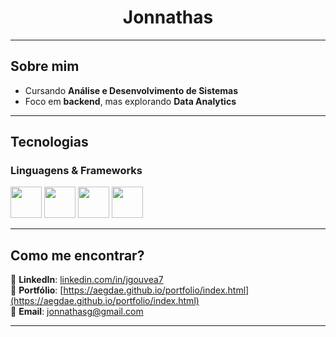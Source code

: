 <h1 align="center">Jonnathas</h1>

---

## Sobre mim
- Cursando **Análise e Desenvolvimento de Sistemas**
- Foco em **backend**, mas explorando **Data Analytics**

---

## Tecnologias

### **Linguagens & Frameworks**
<p align="left">
  <img src="https://cdn.jsdelivr.net/gh/devicons/devicon/icons/python/python-original.svg" width="50" height="50"/>
  <img src="https://cdn.jsdelivr.net/gh/devicons/devicon/icons/javascript/javascript-original.svg" width="50" height="50"/>
  <img src="https://cdn.jsdelivr.net/gh/devicons/devicon/icons/postgresql/postgresql-original.svg" width="50" height="50"/>
  <img src="https://cdn.jsdelivr.net/gh/devicons/devicon/icons/nodejs/nodejs-original.svg" width="50" height="50"/>
</p>


---

## Como me encontrar?
📌 **LinkedIn**: [linkedin.com/in/jgouvea7](https://www.linkedin.com/in/jgouvea7/)  
📌 **Portfólio**: [https://aegdae.github.io/portfolio/index.html](https://aegdae.github.io/portfolio/index.html)  
📌 **Email**: [jonnathasg@gmail.com](mailto:jonnathasg@gmail.com)  

---
